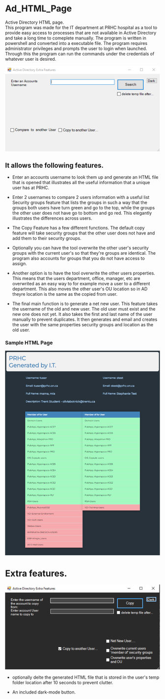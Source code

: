 # Ad_HTML_Page
Active Directory HTML page.  
This program was made for the IT department at PRHC hospital as a tool to provide easy access to processes that are not available in Active Directory and take a long time to comeplete manually.
The program is written in powershell and converted into a executable file. The program requires administrator privileges and prompts the user to login when launched. Through this the program can run the commands under the credentials of whatever user is desired.

![Screenshot](screenshot.jpg)
## It allows the following features.  
- Enter an accounts username to look them up and generate an HTML file that is opened that illustrates all the useful information that a unique user has at PRHC. 

- Enter 2 usernames to compare 2 users information with a useful list Security groups feature that lists the groups in such a way that the groups both users have turn green and go to the top, while the groups the other user does not have go to bottom and go red. This elegantly illustrates the differences across users. 

- The Copy Feature has a few different functions. The default copy feature will take security groups that the other user does not have and add them to their security groups. 

- Optionally you can have the tool overwrite the other user's security groups with the current user's so that they're groups are identical. The program also accounts for groups that you do not have access to assign.  

- Another option is to have the tool overwrite the other users properties. This means that the users department, office, manager, etc are overwrited as an easy way to for example move a user to a different department. This also moves the other user's OU location so in AD theyre location is the same as the copied from user. 

- The final main function is to generate a net new user. This feature takes the username of the old and new user. The old user must exist and the new one does not yet. It also takes the first and last name of the user manually to prevent duplicates. It then generates and email and creates the user with the same properties security groups and location as the old user.
  
### Sample HTML Page
![Screenshot](screenshot3.jpg)

# Extra features.
![Screenshot](screenshot2.jpg)
- optionally delte the generated HTML file that is stored in the user's temp folder location after 10 seconds to prevent clutter.

- An included dark-mode button.
